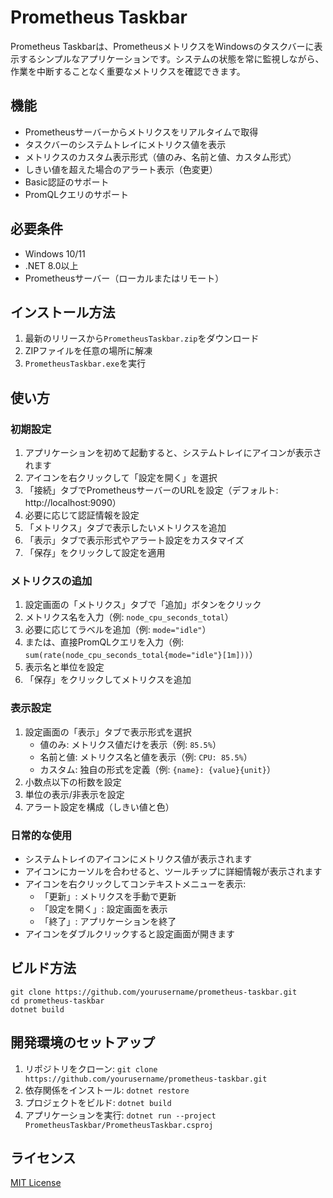 # Prometheus Taskbar

Prometheus Taskbarは、PrometheusメトリクスをWindowsのタスクバーに表示するシンプルなアプリケーションです。システムの状態を常に監視しながら、作業を中断することなく重要なメトリクスを確認できます。

## 機能

- Prometheusサーバーからメトリクスをリアルタイムで取得
- タスクバーのシステムトレイにメトリクス値を表示
- メトリクスのカスタム表示形式（値のみ、名前と値、カスタム形式）
- しきい値を超えた場合のアラート表示（色変更）
- Basic認証のサポート
- PromQLクエリのサポート

## 必要条件

- Windows 10/11
- .NET 8.0以上
- Prometheusサーバー（ローカルまたはリモート）

## インストール方法

1. 最新のリリースから`PrometheusTaskbar.zip`をダウンロード
2. ZIPファイルを任意の場所に解凍
3. `PrometheusTaskbar.exe`を実行

## 使い方

### 初期設定

1. アプリケーションを初めて起動すると、システムトレイにアイコンが表示されます
2. アイコンを右クリックして「設定を開く」を選択
3. 「接続」タブでPrometheusサーバーのURLを設定（デフォルト: http://localhost:9090）
4. 必要に応じて認証情報を設定
5. 「メトリクス」タブで表示したいメトリクスを追加
6. 「表示」タブで表示形式やアラート設定をカスタマイズ
7. 「保存」をクリックして設定を適用

### メトリクスの追加

1. 設定画面の「メトリクス」タブで「追加」ボタンをクリック
2. メトリクス名を入力（例: `node_cpu_seconds_total`）
3. 必要に応じてラベルを追加（例: `mode="idle"`）
4. または、直接PromQLクエリを入力（例: `sum(rate(node_cpu_seconds_total{mode="idle"}[1m]))`）
5. 表示名と単位を設定
6. 「保存」をクリックしてメトリクスを追加

### 表示設定

1. 設定画面の「表示」タブで表示形式を選択
   - 値のみ: メトリクス値だけを表示（例: `85.5%`）
   - 名前と値: メトリクス名と値を表示（例: `CPU: 85.5%`）
   - カスタム: 独自の形式を定義（例: `{name}: {value}{unit}`）
2. 小数点以下の桁数を設定
3. 単位の表示/非表示を設定
4. アラート設定を構成（しきい値と色）

### 日常的な使用

- システムトレイのアイコンにメトリクス値が表示されます
- アイコンにカーソルを合わせると、ツールチップに詳細情報が表示されます
- アイコンを右クリックしてコンテキストメニューを表示:
  - 「更新」: メトリクスを手動で更新
  - 「設定を開く」: 設定画面を表示
  - 「終了」: アプリケーションを終了
- アイコンをダブルクリックすると設定画面が開きます

## ビルド方法

```
git clone https://github.com/yourusername/prometheus-taskbar.git
cd prometheus-taskbar
dotnet build
```

## 開発環境のセットアップ

1. リポジトリをクローン: `git clone https://github.com/yourusername/prometheus-taskbar.git`
2. 依存関係をインストール: `dotnet restore`
3. プロジェクトをビルド: `dotnet build`
4. アプリケーションを実行: `dotnet run --project PrometheusTaskbar/PrometheusTaskbar.csproj`

## ライセンス

[MIT License](LICENSE)

